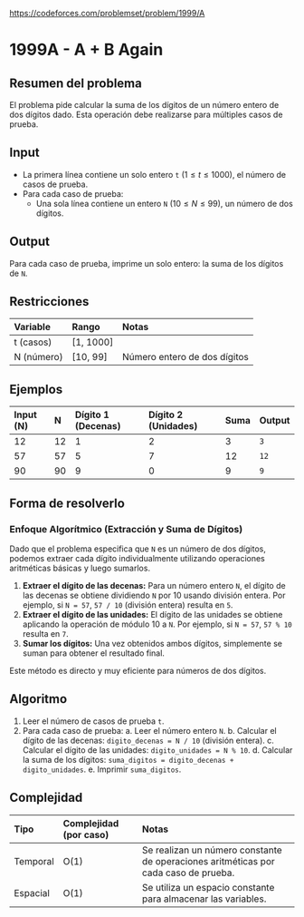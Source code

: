 https://codeforces.com/problemset/problem/1999/A

# 1999A - A + B Again

## Resumen del problema
El problema pide calcular la suma de los dígitos de un número entero de dos dígitos dado. Esta operación debe realizarse para múltiples casos de prueba.

## Input
-   La primera línea contiene un solo entero `t` ($1 \le t \le 1000$), el número de casos de prueba.
-   Para cada caso de prueba:
    -   Una sola línea contiene un entero `N` ($10 \le N \le 99$), un número de dos dígitos.

## Output
Para cada caso de prueba, imprime un solo entero: la suma de los dígitos de `N`.

## Restricciones

| Variable   | Rango      | Notas                               |
| :--------- | :--------- | :---------------------------------- |
| t (casos)  | [1, 1000]  |                                     |
| N (número) | [10, 99]   | Número entero de dos dígitos        |

## Ejemplos

| Input (N) | N   | Dígito 1 (Decenas) | Dígito 2 (Unidades) | Suma | Output |
| :-------- | :-- | :----------------- | :------------------ | :--- | :----- |
| 12        | 12  | 1                  | 2                   | 3    | `3`    |
| 57        | 57  | 5                  | 7                   | 12   | `12`   |
| 90        | 90  | 9                  | 0                   | 9    | `9`    |

## Forma de resolverlo

### Enfoque Algorítmico (Extracción y Suma de Dígitos)
Dado que el problema especifica que `N` es un número de dos dígitos, podemos extraer cada dígito individualmente utilizando operaciones aritméticas básicas y luego sumarlos.

1.  **Extraer el dígito de las decenas:** Para un número entero `N`, el dígito de las decenas se obtiene dividiendo `N` por 10 usando división entera. Por ejemplo, si `N = 57`, `57 / 10` (división entera) resulta en `5`.
2.  **Extraer el dígito de las unidades:** El dígito de las unidades se obtiene aplicando la operación de módulo 10 a `N`. Por ejemplo, si `N = 57`, `57 % 10` resulta en `7`.
3.  **Sumar los dígitos:** Una vez obtenidos ambos dígitos, simplemente se suman para obtener el resultado final.

Este método es directo y muy eficiente para números de dos dígitos.

## Algoritmo
1.  Leer el número de casos de prueba `t`.
2.  Para cada caso de prueba:
    a.  Leer el número entero `N`.
    b.  Calcular el dígito de las decenas: `digito_decenas = N / 10` (división entera).
    c.  Calcular el dígito de las unidades: `digito_unidades = N % 10`.
    d.  Calcular la suma de los dígitos: `suma_digitos = digito_decenas + digito_unidades`.
    e.  Imprimir `suma_digitos`.

## Complejidad

| Tipo     | Complejidad (por caso) | Notas                               |
| :------- | :--------------------- | :---------------------------------- |
| Temporal | O(1)                   | Se realizan un número constante de operaciones aritméticas por cada caso de prueba. |
| Espacial | O(1)                   | Se utiliza un espacio constante para almacenar las variables. |